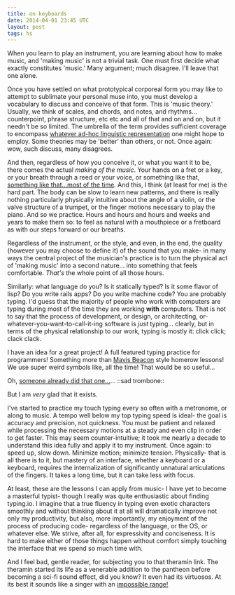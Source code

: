 ```yaml
---
title: on keyboards
date: 2014-04-01 23:45 UTC
layout: post
tags: hs
---
```


When you learn to play an instrument, you are learning about how to make music, and 'making music' is not a trivial task. One must first decide what exactly constitutes 'music.'  Many argument; much disagree. I'll leave that one alone.

Once you have settled on what prototypical corporeal form you may like to attempt to sublimate your personal muse into, you must develop a vocabulary to discuss and conceive of that form. This is 'music theory.' Usually, we think of scales, and chords, and notes, and rhythms... counterpoint, phrase structure, etc etc and all of that and on and on, but it needn't be so limited. The umbrella of the term provides sufficient coverage to encompass [whatever ad-hoc linguistic representation](https://www.youtube.com/watch?v=D_orL8BFFqo) one might hope to employ. Some theories may be 'better' than others, or not. Once again: wow, such discuss, many disagrees.

And then, regardless of how you conceive it, or what you want it to be, there comes the actual _making of the music_. Your hands on a fret or a key, or your breath through a reed or your voice, or something like that, [something like that...most of the time](https://www.youtube.com/watch?v=nJYho56INKU). And this, I think (at least for me) is the hard part. The body can be slow to learn new patterns, and there is really nothing particularly physically intuitive about the angle of a violin, or the valve structure of a trumpet, or the finger motions necessary to play the piano. And so we practice. Hours and hours and hours and weeks and years to make them so: to feel as natural with a mouthpiece or a fretboard as with our steps forward or our breaths.

Regardless of the instrument, or the style, and even, in the end, the quality (however you may choose to define it) of the sound that you make- in many ways the central project of the musician's practice is to turn the physical act of 'making music' into a second nature... into something that feels comfortable. _That's_ the whole point of all those hours.

Similarly: what language do you? Is it statically typed? Is it some flavor of lisp? Do you write rails apps? Do you write machine code? You are probably typing. I'd guess that the majority of people who work with computers are typing during most of the time they are working **with** computers. That is not to say that the process of development, or design, or architecting, or-whatever-you-want-to-call-it-ing software is *just* typing... clearly, but in terms of the physical relationship to our work, typing is mostly it: click click; clack clack.

I have an idea for a great project! A full featured typing practice for programmers! Something more than [Mavis Beacon](https://www.youtube.com/watch?v=YRn-HwZPRZ8) style homerow lessons! We use super weird symbols like, all the time! That would be so useful...

Oh, [someone already did that one...](http://typing.io/)... ::sad trombone::

But I am *very* glad that it exists.

I've started to practice my touch typing every so often with a metronome, or along to music. A tempo well below my top typing speed is ideal- the goal is accuracy and precision, not quickness. You must be patient and relaxed while processing the necessary motions at a steady and even clip in order to get faster. This may seem counter-intuitive; it took me nearly a decade to understand this idea fully and apply it to my instrument. Once again: to speed up, slow down. Minimize motion; minimize tension. Physically- that is all there is to it, but mastery of an interface, whether a keyboard or a keyboard, requires the internalization of significantly unnatural articulations of the fingers. It takes a long time, but it can take less with focus.

At least, these are the lessons I can apply from music- I have yet to become a masterful typist- though I really was quite enthusiastic about finding typing.io. I imagine that a true fluency in typing even exotic characters smoothly and without thinking about it at all will dramatically improve not only my productivity, but also, more importantly, my enjoyment of the process of producing code- regardless of the language, or the OS, or whatever else. We strive, after all, for expressivity and conciseness. It is hard to make either of those things happen without comfort simply touching the interface that we spend so much time with.

And I feel bad, gentle reader, for subjecting you to that theramin link. The theramin started its life as a venerable addition to the pantheon before becoming a sci-fi sound effect, did you know? It even had its virtuosos. At its best it sounds like a singer with an [impossible range!](https://www.youtube.com/watch?v=pSzTPGlNa5U)
